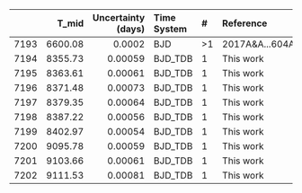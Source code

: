 |      |   T_mid |   Uncertainty (days) | Time System   | #   | Reference           |
|-----:|--------:|---------------------:|:--------------|:----|:--------------------|
| 7193 | 6600.08 |              0.0002  | BJD           | >1  | 2017A&A...604A.110A |
| 7194 | 8355.73 |              0.00059 | BJD_TDB       | 1   | This work           |
| 7195 | 8363.61 |              0.00061 | BJD_TDB       | 1   | This work           |
| 7196 | 8371.48 |              0.00073 | BJD_TDB       | 1   | This work           |
| 7197 | 8379.35 |              0.00064 | BJD_TDB       | 1   | This work           |
| 7198 | 8387.22 |              0.00056 | BJD_TDB       | 1   | This work           |
| 7199 | 8402.97 |              0.00054 | BJD_TDB       | 1   | This work           |
| 7200 | 9095.78 |              0.00059 | BJD_TDB       | 1   | This work           |
| 7201 | 9103.66 |              0.00061 | BJD_TDB       | 1   | This work           |
| 7202 | 9111.53 |              0.00081 | BJD_TDB       | 1   | This work           |